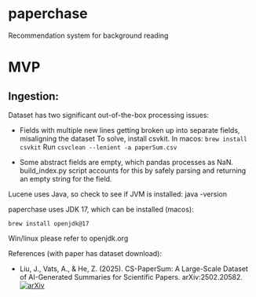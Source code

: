 # paperchase
Recommendation system for background reading

# MVP

## Ingestion:

Dataset has two significant out-of-the-box processing issues:

- Fields with multiple new lines getting broken up into separate fields, misaligning the dataset
    To solve, install csvkit. In macos: `brew install csvkit`
    Run `csvclean --lenient -a paperSum.csv`

- Some abstract fields are empty, which pandas processes as NaN. build_index.py script accounts for this by safely parsing and returning an empty string for the field. 

Lucene uses Java, so check to see if JVM is installed:
java -version

paperchase uses JDK 17, which can be installed (macos):

`brew install openjdk@17`

Win/linux please refer to openjdk.org

References (with paper has dataset download):

- Liu, J., Vats, A., & He, Z. (2025). CS-PaperSum: A Large-Scale Dataset of AI-Generated Summaries for Scientific Papers. arXiv:2502.20582. [![arXiv](https://img.shields.io/badge/arXiv-2502.20582-b31b1b.svg)](https://arxiv.org/abs/2502.20582)